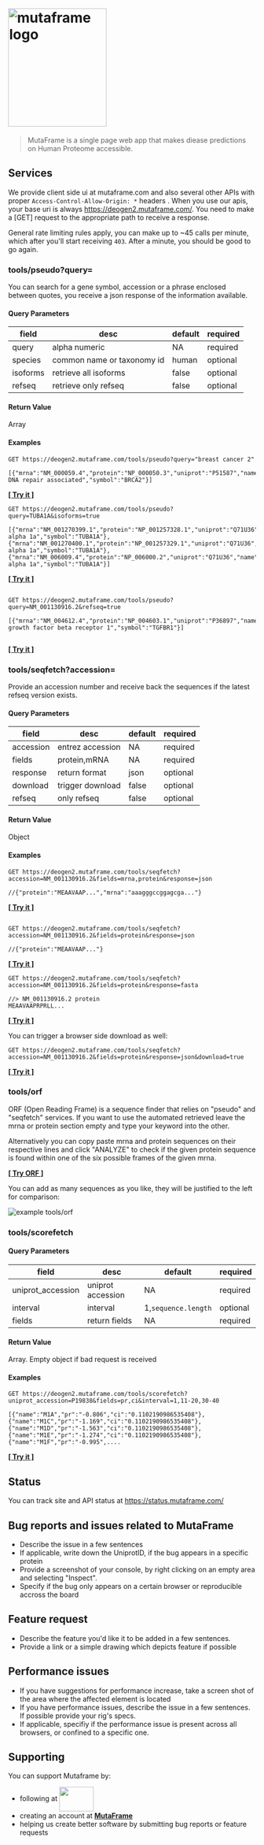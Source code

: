 


# <img src="https://deogen2.mutaframe.com/logo" alt="mutaframe logo" width="200" height="240" align="center">

> MutaFrame is a single page web app that makes diease predictions on Human Proteome accessible.

## Services

We provide client side ui at mutaframe.com and also several other APIs with proper `Access-Control-Allow-Origin: *` headers . When you use our apis, your base uri is always https://deogen2.mutaframe.com/. You need to make a \[GET\] request to the appropriate path to receive a response. 

General rate limiting rules apply, you can make up to ~45 calls per minute, which after you'll start receiving `403`. After a minute, you should be good to go again.  

### tools/pseudo?query=

You can search for a gene symbol, accession or a phrase enclosed between quotes, you receive a json response of the information available.

#### Query Parameters

|field | desc | default | required |
| --- | ---| --- | --- |
|query | alpha numeric | NA | required
|species | common name or taxonomy id | human | optional
|isoforms | retrieve all isoforms | false | optional
|refseq | retrieve only refseq | false | optional

#### Return Value

Array

#### Examples

```
GET https://deogen2.mutaframe.com/tools/pseudo?query="breast cancer 2" 

[{"mrna":"NM_000059.4","protein":"NP_000050.3","uniprot":"P51587","name":"BRCA2 DNA repair associated","symbol":"BRCA2"}]

```
[**[ Try it ]**](https://deogen2.mutaframe.com/tools/pseudo?query=%22breast%20cancer%202%22)

```
GET https://deogen2.mutaframe.com/tools/pseudo?query=TUBA1A&isoforms=true

[{"mrna":"NM_001270399.1","protein":"NP_001257328.1","uniprot":"Q71U36","name":"tubulin alpha 1a","symbol":"TUBA1A"},{"mrna":"NM_001270400.1","protein":"NP_001257329.1","uniprot":"Q71U36","name":"tubulin alpha 1a","symbol":"TUBA1A"},{"mrna":"NM_006009.4","protein":"NP_006000.2","uniprot":"Q71U36","name":"tubulin alpha 1a","symbol":"TUBA1A"}]

```
[**[ Try it ]**](https://deogen2.mutaframe.com/tools/pseudo?query=TUBA1A&isoforms=true)

```

GET https://deogen2.mutaframe.com/tools/pseudo?query=NM_001130916.2&refseq=true

[{"mrna":"NM_004612.4","protein":"NP_004603.1","uniprot":"P36897","name":"transforming growth factor beta receptor 1","symbol":"TGFBR1"}]
 
```
[**[ Try it ]**](https://deogen2.mutaframe.com/tools/pseudo?query=NM_001130916.2&refseq=true)

### tools/seqfetch?accession=

Provide an accession number and receive back the sequences if the latest refseq version exists. 

#### Query Parameters

|field | desc | default | required |
| --- | ---| --- | --- |
|accession | entrez accession | NA | required
|fields | protein,mRNA | NA | required
|response | return format | json | optional
|download | trigger download | false | optional
|refseq | only refseq | false | optional

#### Return Value

Object

#### Examples

```
GET https://deogen2.mutaframe.com/tools/seqfetch?accession=NM_001130916.2&fields=mrna,protein&response=json

//{"protein":"MEAAVAAP...","mrna":"aaagggccggagcga..."}
```
[**[ Try it ]**](https://deogen2.mutaframe.com/tools/seqfetch?accession=NM_001130916.2&fields=mrna,protein&response=json)

```

GET https://deogen2.mutaframe.com/tools/seqfetch?accession=NM_001130916.2&fields=protein&response=json

//{"protein":"MEAAVAAP..."}

```
[**[ Try it ]**](https://deogen2.mutaframe.com/tools/seqfetch?accession=NM_001130916.2&fields=protein&response=json)


```
GET https://deogen2.mutaframe.com/tools/seqfetch?accession=NM_001130916.2&fields=protein&response=fasta

//> NM_001130916.2 protein
MEAAVAAPRPRLL...

```
[**[ Try it ]**](https://deogen2.mutaframe.com/tools/seqfetch?accession=NM_001130916.2&fields=protein&response=fasta)

You can trigger a browser side download as well:

```
GET https://deogen2.mutaframe.com/tools/seqfetch?accession=NM_001130916.2&fields=protein&response=json&download=true
```
[**[ Try it ]**](https://deogen2.mutaframe.com/tools/seqfetch?accession=NM_001130916.2&fields=protein&response=json&download=true)


### tools/orf

ORF (Open Reading Frame) is a sequence finder that relies on "pseudo" and "seqfetch" services. If you want to use the automated retrieved leave the mrna or protein section empty and type your keyword into the other.

Alternatively you can copy paste mrna and protein sequences on their respective lines and click "ANALYZE" to check if the given protein sequence is found within one of the six possible frames of the given mrna.

[**[ Try ORF ]**](https://deogen2.mutaframe.com/tools/orf)


You can add as many sequences as you like, they will be justified to the left for comparison:

![example tools/orf](https://distreau.com/mutaframe/gifs/mutaframe_orf.gif)

### tools/scorefetch

#### Query Parameters

|field | desc | default | required |
| --- | ---| --- | --- |
|uniprot_accession | uniprot accession | NA | required
|interval | interval | 1,`sequence.length` | optional
|fields | return fields | NA | required

#### Return Value

Array. Empty object if bad request is received

#### Examples

```
GET https://deogen2.mutaframe.com/tools/scorefetch?uniprot_accession=P19838&fields=pr,ci&interval=1,11-20,30-40

[{"name":"M1A","pr":"-0.806","ci":"0.1102190986535408"},{"name":"M1C","pr":"-1.169","ci":"0.1102190986535408"},{"name":"M1D","pr":"-1.563","ci":"0.1102190986535408"},{"name":"M1E","pr":"-1.274","ci":"0.1102190986535408"},{"name":"M1F","pr":"-0.995",....

```
[**[ Try it ]**](https://deogen2.mutaframe.com/tools/scorefetch?uniprot_accession=P19838&fields=pr,ci&interval=1,11-20,30-40)

## Status

You can track site and API status at https://status.mutaframe.com/

## Bug reports and issues related to MutaFrame

- Describe the issue in a few sentences
- If applicable, write down the UniprotID, if the bug appears in a specific protein
- Provide a screenshot of your console, by right clicking on an empty area and selecting "Inspect".
- Specify if the bug only appears on a certain browser or reproducible accross the board

## Feature request

- Describe the feature you'd like it to be added in a few sentences.
- Provide a link or a simple drawing which depicts feature if possible

## Performance issues

- If you have suggestions for performance increase, take a screen shot of the area where the affected element is located
- If you have performance issues, describe the issue in a few sentences. If possible provide your rig's specs.
- If applicable, specifiy if the performance issue is present across all browsers, or confined to a specific one.

## Supporting 

You can support Mutaframe by:
-  following at [<img src="https://deogen2.mutaframe.com/icons/twitter.png" width="70" height="50" align="center">](https://twitter.com/MutaFrame)
- creating an account at [**MutaFrame**](https://deogen2.mutaframe.com/)
- helping us create better software by submitting bug reports or feature requests